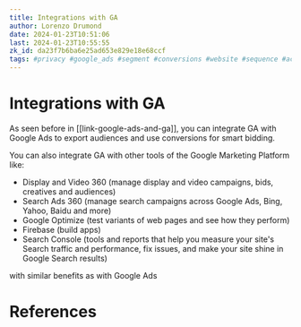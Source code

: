 ```yaml
---
title: Integrations with GA
author: Lorenzo Drumond
date: 2024-01-23T10:51:06
last: 2024-01-23T10:55:55
zk_id: da23f7b6ba6e25ad653e829e18e68ccf
tags: #privacy #google_ads #segment #conversions #website #sequence #account #customers #dv360 #optimize #ga4 #google #audience #search #creatives #tag #property #personalization #sales #static #conditions #dynamic #marketing #display #data_stream #reports #advertising #analytics #aggregated #search_ads_360 #models #valuable #time #mobile #data #scope
---
```



# Integrations with GA
As seen before in [[link-google-ads-and-ga]], you can integrate GA with Google Ads to export audiences and use conversions for smart bidding.

You can also integrate GA with other tools of the Google Marketing Platform like:
- Display and Video 360 (manage display and video campaigns, bids, creatives and audiences)
- Search Ads 360 (manage search campaigns across Google Ads, Bing, Yahoo, Baidu and more)
- Google Optimize (test variants of web pages and see how they perform)
- Firebase (build apps)
- Search Console (tools and reports that help you measure your site's Search traffic and performance, fix issues, and make your site shine in Google Search results)

with similar benefits as with Google Ads

# References
